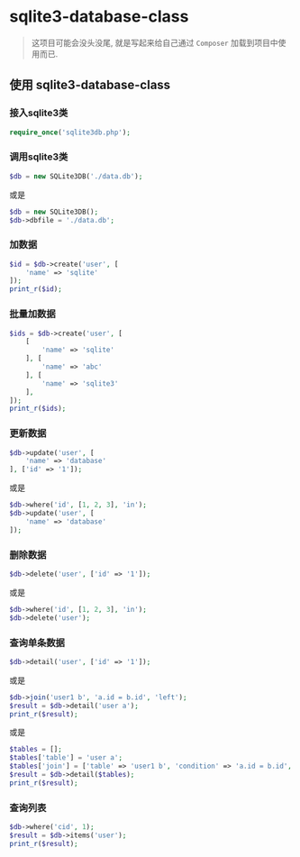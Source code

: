 # sqlite3-database-class
> 这项目可能会没头没尾, 就是写起来给自己通过 `Composer` 加载到项目中使用而已.

## 使用 sqlite3-database-class
### 接入sqlite3类
```php
require_once('sqlite3db.php');
```
### 调用sqlite3类
```php
$db = new SQLite3DB('./data.db');
```
或是
```php
$db = new SQLite3DB();
$db->dbfile = './data.db';
```
### 加数据
```php
$id = $db->create('user', [
    'name' => 'sqlite'
]);
print_r($id);
```
### 批量加数据
```php
$ids = $db->create('user', [
    [
        'name' => 'sqlite'
    ], [
        'name' => 'abc'
    ], [
        'name' => 'sqlite3'
    ],
]);
print_r($ids);
```
### 更新数据
```php
$db->update('user', [
    'name' => 'database'
], ['id' => '1']);
```
或是
```php
$db->where('id', [1, 2, 3], 'in');
$db->update('user', [
    'name' => 'database'
]);
```
### 删除数据
```php
$db->delete('user', ['id' => '1']);
```
或是
```php
$db->where('id', [1, 2, 3], 'in');
$db->delete('user');
```
### 查询单条数据
```php
$db->detail('user', ['id' => '1']);
```
或是
```php
$db->join('user1 b', 'a.id = b.id', 'left');
$result = $db->detail('user a');
print_r($result);
```
或是
```php
$tables = [];
$tables['table'] = 'user a';
$tables['join'] = ['table' => 'user1 b', 'condition' => 'a.id = b.id', 'type' => 'left'];
$result = $db->detail($tables);
print_r($result);
```
### 查询列表
```php
$db->where('cid', 1);
$result = $db->items('user');
print_r($result);
```
